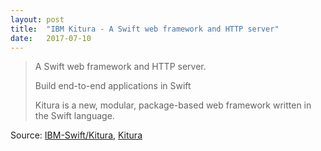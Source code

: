 ```yaml
---
layout: post
title:  "IBM Kitura - A Swift web framework and HTTP server"
date:   2017-07-10
---
```


> A Swift web framework and HTTP server.
>
> Build end-to-end applications in Swift
>
> Kitura is a new, modular, package-based web framework written in the Swift language.

Source: [IBM-Swift/Kitura](https://github.com/IBM-Swift/Kitura), [Kitura](http://www.kitura.io/)
